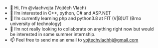 - 👋 Hi, I’m @vlachvojta (Vojtěch Vlach)
- 👀 I’m interested in C++, python, C# and ASP.NET
- 🌱 I’m currently learning php and python3.8 at FIT (V|B)UT (Brno university of technology)
- 💞️ I’m not really looking to collaborate on anything right now but would be interested in some summer internship.
- 📫 Feel free to send me an email to vojtechvlachhj@gmail.com

<!---
vlachvojta/vlachvojta is a ✨ special ✨ repository because its `README.md` (this file) appears on your GitHub profile.
You can click the Preview link to take a look at your changes.
--->
